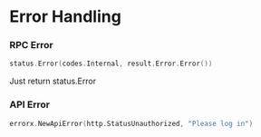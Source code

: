 # Error Handling

### RPC Error

```go
status.Error(codes.Internal, result.Error.Error())
```

Just return status.Error

### API Error

```go
errorx.NewApiError(http.StatusUnauthorized, "Please log in")
```

